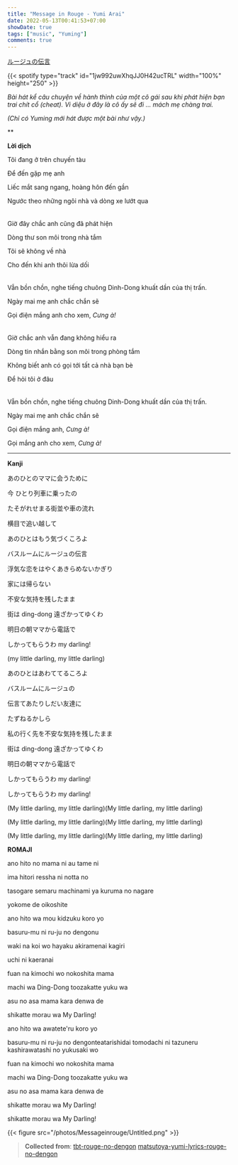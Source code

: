```yaml
---
title: "Message in Rouge - Yumi Arai"
date: 2022-05-13T00:41:53+07:00
showDate: true
tags: ["music", "Yuming"]
comments: true
---
```


[ルージュの伝言](https://www.youtube.com/watch?v=eqdi6Px_RoY)

{{< spotify type="track" id="1jw992uwXhqJJ0H42ucTRL" width="100%" height="250" >}}

*Bài hát kể câu chuyện về hành thình của một cô gái sau khi phát hiện bạn trai chít cổ (cheat). Vi diệu ở đây là cô ấy sẽ đi ... mách mẹ chàng trai.*

*(Chỉ có Yuming mới hát được một bài như vậy.)*

**

**Lời dịch**

Tôi đang ở trên chuyến tàu

Để đến gặp mẹ anh

Liếc mắt sang ngang, hoàng hôn đến gần

Ngước theo những ngôi nhà và dòng xe lướt qua
\
\
\
Giờ đây chắc anh cũng đã phát hiện

Dòng thư son môi trong nhà tắm

Tôi sẽ không về nhà

Cho đến khi anh thôi lừa dối
\
\
\
Vẫn bồn chồn, nghe tiếng chuông Dinh-Dong khuất dần của thị trấn.

Ngày mai mẹ anh chắc chắn sẽ

Gọi điện mắng anh cho xem, *Cưng à!*
\
\
\
Giờ chắc anh vẫn đang không hiểu ra

Dòng tin nhắn bằng son môi trong phòng tắm 

Không biết anh có gọi tới tất cả nhà bạn bè

Để hỏi tôi ở đâu
\
\
\
Vẫn bồn chồn, nghe tiếng chuông Dinh-Dong khuất dần của thị trấn.

Ngày mai mẹ anh chắc chắn sẽ

Gọi điện mắng anh, *Cưng à!*

Gọi mắng anh cho xem, *Cưng à!*

---

**Kanji**

あのひとのママに会うために

今 ひとり列車に乗ったの

たそがれせまる街並や車の流れ

横目で追い越して

あのひとはもう気づくころよ

バスルームにルージュの伝言

浮気な恋をはやくあきらめないかぎり

家には帰らない

不安な気持を残したまま

街は ding-dong 遠ざかってゆくわ

明日の朝ママから電話で

しかってもらうわ my darling!

 (my little darling, my little darling)

あのひとはあわててるころよ

バスルームにルージュの

伝言てあたりしだい友達に 

たずねるかしら

私の行く先を不安な気持を残したまま

街は ding-dong 遠ざかってゆくわ

明日の朝ママから電話で

しかってもらうわ my darling!

しかってもらうわ my darling!

(My little darling, my little darling)(My little darling, my little darling)

(My little darling, my little darling)(My little darling, my little darling)

(My little darling, my little darling)(My little darling, my little darling)

**ROMAJI**

ano hito no mama ni au tame ni

ima hitori ressha ni notta no

tasogare semaru machinami ya kuruma no nagare

yokome de oikoshite

ano hito wa mou kidzuku koro yo

basuru-mu ni ru-ju no dengonu

waki na koi wo hayaku akiramenai kagiri

uchi ni kaeranai

fuan na kimochi wo nokoshita mama

machi wa Ding-Dong toozakatte yuku wa

asu no asa mama kara denwa de

shikatte morau wa My Darling!

ano hito wa awatete'ru koro yo

basuru-mu ni ru-ju no dengonteatarishidai tomodachi ni tazuneru kashirawatashi no yukusaki wo

fuan na kimochi wo nokoshita mama

machi wa Ding-Dong toozakatte yuku wa

asu no asa mama kara denwa de

shikatte morau wa My Darling!

shikatte morau wa My Darling!

{{< figure src="/photos/Messageinrouge/Untitled.png" >}}

> **Collected from**:
[tbt-rouge-no-dengon](https://www.kawaiikakkoiisugoi.com/tbt-rouge-no-dengon/31771/)
[matsutoya-yumi-lyrics-rouge-no-dengon](https://kimonobeat.tumblr.com/post/87073723448/matsutoya-yumi-lyrics-rouge-no-dengon)
>